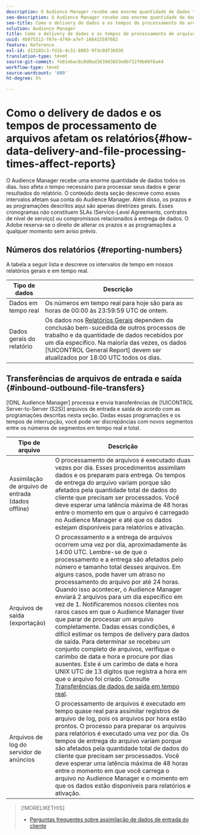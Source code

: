 ```yaml
---
description: O Audience Manager recebe uma enorme quantidade de dados todos os dias. Isso afeta o tempo necessário para processar seus dados e gerar resultados do relatório. O conteúdo desta seção descreve como esses intervalos afetam sua conta do Audience Manager. Além disso, os prazos e as programações descritos aqui são apenas diretrizes gerais. Esses cronogramas não constituem SLAs (Service-Level Agreements, contratos de nível de serviço) ou compromissos relacionados à entrega de dados. O Adobe reserva-se o direito de alterar os prazos e as programações a qualquer momento sem aviso prévio.
seo-description: O Audience Manager recebe uma enorme quantidade de dados todos os dias. Isso afeta o tempo necessário para processar seus dados e gerar resultados do relatório. O conteúdo desta seção descreve como esses intervalos afetam sua conta do Audience Manager. Além disso, os prazos e as programações descritos aqui são apenas diretrizes gerais. Esses cronogramas não constituem SLAs (Service-Level Agreements, contratos de nível de serviço) ou compromissos relacionados à entrega de dados. O Adobe reserva-se o direito de alterar os prazos e as programações a qualquer momento sem aviso prévio.
seo-title: Como o delivery de dados e os tempos de processamento de arquivos afetam os relatórios
solution: Audience Manager
title: Como o delivery de dados e os tempos de processamento de arquivos afetam os relatórios
uuid: 4b975512-f67e-4749-a7ef-168415597682
feature: Reference
exl-id: d13102c3-fd1b-4c31-8003-9fdc0df36838
translation-type: tm+mt
source-git-commit: fe01ebac8c0d0ad3630d3853e0bf32f0b00f6a44
workflow-type: tm+mt
source-wordcount: '689'
ht-degree: 5%

---
```


# Como o delivery de dados e os tempos de processamento de arquivos afetam os relatórios{#how-data-delivery-and-file-processing-times-affect-reports}

O Audience Manager recebe uma enorme quantidade de dados todos os dias. Isso afeta o tempo necessário para processar seus dados e gerar resultados do relatório. O conteúdo desta seção descreve como esses intervalos afetam sua conta do Audience Manager. Além disso, os prazos e as programações descritos aqui são apenas diretrizes gerais. Esses cronogramas não constituem SLAs (Service-Level Agreements, contratos de nível de serviço) ou compromissos relacionados à entrega de dados. O Adobe reserva-se o direito de alterar os prazos e as programações a qualquer momento sem aviso prévio.

## Números dos relatórios {#reporting-numbers}

<!-- 

c_reporting_file_transfer_timeframe.xml

 -->

A tabela a seguir lista e descreve os intervalos de tempo em nossos relatórios gerais e em tempo real.


| Tipo de dados | Descrição |
|---|---|
| Dados em tempo real | Os números em tempo real para hoje são para as horas de 00:00 às 23:59:59 UTC de ontem. |
| Dados gerais do relatório | Os dados nos [Relatórios Gerais](../reporting/general-reports.md#general-reports-overview) dependem da conclusão bem-sucedida de outros processos de trabalho e da quantidade de dados recebidos por um dia específico. Na maioria das vezes, os dados [!UICONTROL General Report] devem ser atualizados por 18:00 UTC todos os dias. |

## Transferências de arquivos de entrada e saída {#inbound-outbound-file-transfers}

[!DNL Audience Manager] processa e envia transferências de  [!UICONTROL Server-to-Server (S2S)] arquivos de entrada e saída de acordo com as programações descritas nesta seção. Dadas essas programações e os tempos de interrupção, você pode ver discrepâncias com novos segmentos entre os números de segmentos em tempo real e total.

| Tipo de arquivo | Descrição |
|---|---|
| Assimilação de arquivo de entrada (dados offline) | O processamento de arquivos é executado duas vezes por dia. Esses procedimentos assimilam dados e os preparam para entrega. Os tempos de entrega do arquivo variam porque são afetados pela quantidade total de dados do cliente que precisam ser processados. Você deve esperar uma latência máxima de 48 horas entre o momento em que o arquivo é carregado no Audience Manager e até que os dados estejam disponíveis para relatórios e ativação. |
| Arquivos de saída (exportação) | O processamento e a entrega de arquivos ocorrem uma vez por dia, aproximadamente às 14:00 UTC. Lembre-se de que o processamento e a entrega são afetados pelo número e tamanho total desses arquivos. Em alguns casos, pode haver um atraso no processamento do arquivo por até 24 horas. Quando isso acontecer, o Audience Manager enviará 2 arquivos para um dia específico em vez de 1. Notificaremos nossos clientes nos raros casos em que o Audience Manager tiver que parar de processar um arquivo completamente. Dadas essas condições, é difícil estimar os tempos de delivery para dados de saída. Para determinar se recebeu um conjunto completo de arquivos, verifique o carimbo de data e hora e procure por dias ausentes. Este é um carimbo de data e hora UNIX UTC de 13 dígitos que registra a hora em que o arquivo foi criado. Consulte [Transferências de dados de saída em tempo real](../integration/receiving-audience-data/real-time-outbound-transfers/real-time-outbound-transfers.md). |
| Arquivos de log do servidor de anúncios | O processamento de arquivos é executado em tempo quase real para assimilar registros de arquivo de log, pois os arquivos por hora estão prontos. O processo para preparar os arquivos para relatórios é executado uma vez por dia. Os tempos de entrega do arquivo variam porque são afetados pela quantidade total de dados do cliente que precisam ser processados. Você deve esperar uma latência máxima de 48 horas entre o momento em que você carrega o arquivo no Audience Manager e o momento em que os dados estão disponíveis para relatórios e ativação. |

>[!MORELIKETHIS]
>
>* [Perguntas frequentes sobre assimilação de dados de entrada do cliente](../faq/faq-inbound-data-ingestion.md)

